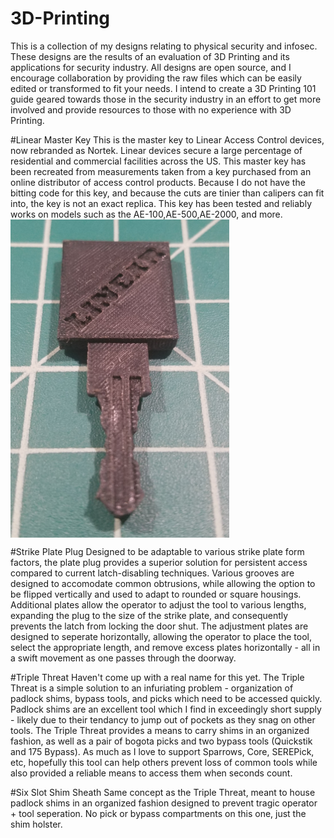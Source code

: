 # 3D-Printing

This is a collection of my designs relating to physical security and infosec.
These designs are the results of an evaluation of 3D Printing and its applications for security industry.
All designs are open source, and I encourage collaboration by providing the raw files which can be easily edited or transformed to fit your needs.
I intend to create a 3D Printing 101 guide geared towards those in the security industry in an effort to get more involved and provide resources to those with no experience with 3D Printing.

#Linear Master Key
This is the master key to Linear Access Control devices, now rebranded as Nortek. Linear devices secure a large percentage of residential and commercial facilities across the US.
This master key has been recreated from measurements taken from a key purchased from an online distributor of access control products.
Because I do not have the bitting code for this key, and because the cuts are tinier than calipers can fit into, the key is not an exact replica. 
This key has been tested and reliably works on models such as the AE-100,AE-500,AE-2000, and more.
<img src="/Linear Access Control Master Key/Linear Key Image.jpg" width="350" align="center"/>


#Strike Plate Plug
Designed to be adaptable to various strike plate form factors, the plate plug provides a superior solution for persistent access compared to current latch-disabling techniques.
Various grooves are designed to accomodate common obtrusions, while allowing the option to be flipped vertically and used to adapt to rounded or square housings.
Additional plates allow the operator to adjust the tool to various lengths, expanding the plug to the size of the strike plate, and consequently prevents the latch from locking the door shut.
The adjustment plates are designed to seperate horizontally, allowing the operator to place the tool, select the appropriate length, and remove excess plates horizontally - all in a swift movement as one passes through the doorway.

#Triple Threat
Haven't come up with a real name for this yet.
The Triple Threat is a simple solution to an infuriating problem - organization of padlock shims, bypass tools, and picks which need to be accessed quickly.
Padlock shims are an excellent tool which I find in exceedingly short supply - likely due to their tendancy to jump out of pockets as they snag on other tools. 
The Triple Threat provides a means to carry shims in an organized fashion, as well as a pair of bogota picks and two bypass tools (Quickstik and 175 Bypass).
As much as I love to support Sparrows, Core, SEREPick, etc, hopefully this tool can help others prevent loss of common tools while also provided a reliable means to access them when seconds count. 

#Six Slot Shim Sheath
Same concept as the Triple Threat, meant to house padlock shims in an organized fashion designed to prevent tragic operator + tool seperation. 
No pick or bypass compartments on this one, just the shim holster.
